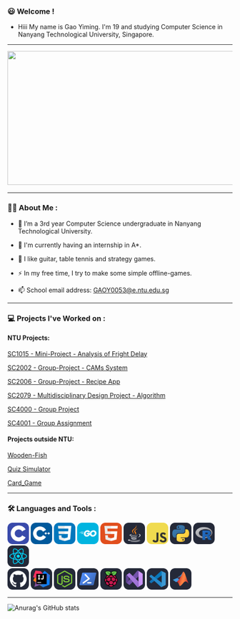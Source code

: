 ### :smiley: Welcome ! 

- Hiii My name is Gao Yiming. I'm 19 and studying Computer Science in Nanyang Technological University, Singapore. 

---

<div align="center">
  <img src="https://media.giphy.com/media/dWesBcTLavkZuG35MI/giphy.gif" width="600" height="300"/>
</div>

---

### :man_technologist: About Me : 

- :telescope: I’m a 3rd year Computer Science undergraduate in Nanyang Technological University. 

- :seedling: I'm currently having an internship in A*.

- :smiling_face_with_three_hearts: I like guitar, table tennis and strategy games. 

- :zap: In my free time, I try to make some simple offline-games. 

- :mailbox: School email address: GAOY0053@e.ntu.edu.sg

---

### :computer: Projects I've Worked on : 

#### NTU Projects: 
[SC1015 - Mini-Project - Analysis of Fright Delay](https://github.com/YichenG170/SC1015_TUTB113_Team11_Mini-Project)

[SC2002 - Group-Project - CAMs System](https://github.com/regan91/SC2002-Group-Project)

[SC2006 - Group-Project - Recipe App](https://github.com/songtian17/SC2006-recipeapp)

[SC2079 - Multidisciplinary Design Project - Algorithm](https://github.com/YichenG170/SC2079_MDP_ALGO)

[SC4000 - Group Project](https://github.com/YichenG170/SC4000-Group-Project)

[SC4001 - Group Assignment](https://github.com/YichenG170/SC4001-Group-Assignment)

#### Projects outside NTU: 
[Wooden-Fish](https://github.com/hellohi-ll/Electronic-MuYu)

[Quiz Simulator](https://github.com/YichenG170/Quiz-Simulator)

[Card_Game](https://github.com/YichenG170/Auto-Chess-Beta)

---

### :hammer_and_wrench: Languages and Tools : 

<div>
  <img src="./icons/C.svg" width="48">
  <img src="./icons/CPP.svg" width="48">
  <img src="./icons/CSS.svg" width="48">
  <img src="./icons/GoLang.svg" width="48">
  <img src="./icons/HTML.svg" width="48">
  <img src="./icons/Java-Dark.svg" width="48">
  <img src="./icons/JavaScript.svg" width="48">
  <img src="./icons/Python-Dark.svg" width="48">
  <img src="./icons/R-Dark.svg" width="48">
  <img src="./icons/React-Dark.svg" width="48">
</div>

<div>
  <img src="./icons/Github-Dark.svg" width="48">
  <img src="./icons/Idea-Dark.svg" width="48">
  <img src="./icons/NodeJS-Dark.svg" width="48">
  <img src="./icons/Powershell-Dark.svg" width="48">
  <img src="./icons/RaspberryPi-Dark.svg" width="48">
  <img src="./icons/VisualStudio-Dark.svg" width="48">
  <img src="./icons/VSCode-Dark.svg" width="48">
  <img src="./icons/Matlab-Dark.svg" width="48">
</div>

---

![Anurag's GitHub stats](https://github-readme-stats.vercel.app/api?username=YichenG170&show_icons=true&theme=radical)
